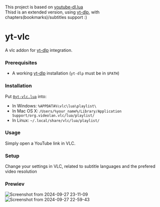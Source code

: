 This project is based on <a href="https://github.com/mjasny/vlc-youtubeDL">youtube-dl.lua</a><br>
Thisd is an extended version, using [yt-dlp](https://github.com/yt-dlp/yt-dlp), with chapters(bookmarks)/subtitles support :)<br>

# yt-vlc
A vlc addon for [yt-dlp](https://github.com/yt-dlp/yt-dlp) integration.

### Prerequisites
- A working [yt-dlp](https://github.com/yt-dlp/yt-dlp) installation (`yt-dlp` must be in `$PATH`)

### Installation
Put [`0yt-vlc.lua`](https://github.com/donisos1146/yt-vlc/blob/main/0yt-dlp.lua) into:
- In Windows: `%APPDATA%\vlc\lua\playlist\`
- In Mac OS X: `/Users/%your_name%/Library/Application Support/org.videolan.vlc/lua/playlist/`
- In Linux: `~/.local/share/vlc/lua/playlist/`

### Usage
Simply open a YouTube link in VLC.

### Setup
Change your settings in VLC, related to subtitle languages and the prefered video resolution

### Prewiev
![Screenshot from 2024-09-27 23-11-09](https://github.com/user-attachments/assets/891c5e4c-a7e9-41f7-a8dc-85844b13b7b0)
![Screenshot from 2024-09-27 22-59-43](https://github.com/user-attachments/assets/e7112c61-e891-4e82-9874-52745eb3f6fa)
